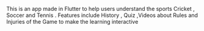 This is an app made in Flutter to help users understand the sports Cricket , Soccer and Tennis . Features include History , Quiz ,Videos about Rules and Injuries of the Game to make the learning interactive 
